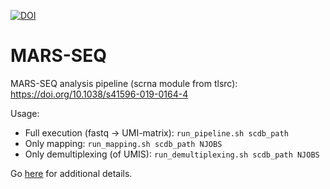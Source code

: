 [![DOI](https://zenodo.org/badge/480481965.svg)](https://zenodo.org/badge/latestdoi/480481965)

# MARS-SEQ

MARS-SEQ analysis pipeline (scrna module from tlsrc): 
https://doi.org/10.1038/s41596-019-0164-4

Usage: 
  - Full execution (fastq -> UMI-matrix): `run_pipeline.sh scdb_path`
  - Only mapping: `run_mapping.sh scdb_path NJOBS`
  - Only demultiplexing (of UMIS): `run_demultiplexing.sh scdb_path NJOBS`

Go [here](https://tanaylab.github.io/old_resources/pages/672.html) for additional details.
